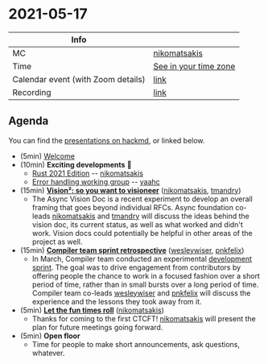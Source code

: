 # 2021-05-17

| Info | |
| --- | --- |
| MC | [nikomatsakis] |
| Time | [See in your time zone](https://everytimezone.com/s/675bc61f) |
| Calendar event (with Zoom details) | [link](https://calendar.google.com/event?action=TEMPLATE&tmeid=N2tpNjVkamZjdmdzbGhlNWxmaWIzMXF1Z3IgN24wdnZvcWZlMGtibms2aTA0dWl1NTJ0MzBAZw&tmsrc=7n0vvoqfe0kbnk6i04uiu52t30%40group.calendar.google.com) |
| Recording | [link](https://youtu.be/Ti63jvWjYFY) |

 ## Agenda

 You can find the [presentations on hackmd](https://hackmd.io/@rust-ctcft?tags=%5B%222021-05-17%22%5D), or linked below.

* (5min) [Welcome](https://hackmd.io/@rust-ctcft/H1VIQToO_)
* (10min) **Exciting developments** 🎉
    * [Rust 2021 Edition](https://hackmd.io/@rust-ctcft/H1VIQToO_) -- [nikomatsakis]
    * [Error handling working group](https://hackmd.io/@rust-ctcft/H1VIQToO_) -- [yaahc]
* (15min) **[Vision²: so you want to visioneer](https://hackmd.io/@rust-ctcft/Bysao3tu_)** ([nikomatsakis], [tmandry])
    * The Async Vision Doc is a recent experiment to develop an overall framing that goes beyond individual RFCs. Async foundation co-leads [nikomatsakis] and [tmandry] will discuss the ideas behind the vision doc, its current status, as well as what worked and didn't work. Vision docs could potentially be helpful in other areas of the project as well.
* (15min) **[Compiler team sprint retrospective](https://hackmd.io/@rust-ctcft/HyrllhFud#/)** ([wesleywiser], [pnkfelix])
    * In March, Compiler team conducted an experimental [development sprint](https://blog.rust-lang.org/inside-rust/2021/02/15/shrinkmem-rustc-sprint.html). The goal was to drive engagement from contributors by offering people the chance to work in a focused fashion over a short period of time, rather than in small bursts over a long period of time. Compiler team co-leads [wesleywiser] and [pnkfelix] will discuss the experience and the lessons they took away from it.
* (5min) **[Let the fun times roll](https://hackmd.io/@rust-ctcft/BkHae6sOu)** ([nikomatsakis])
    * Thanks for coming to the first CTCFT! [nikomatsakis] will present the plan for future meetings going forward.
* (5min) **Open floor**
    * Time for people to make short announcements, ask questions, whatever.

[CTCFT Calendar]: https://calendar.google.com/calendar/embed?src=7n0vvoqfe0kbnk6i04uiu52t30%40group.calendar.google.com&ctz=America%2FNew_York
[nikomatsakis]: https://github.com/nikomatsakis/
[rylev]: https://github.com/rylev/
[m-ou-se]: https://github.com/m-ou-se/
[pnkfelix]: https://github.com/pnkfelix/
[wesleywiser]: https://github.com/wesleywiser/
[yaahc]: https://github.com/yaahc/
[tmandry]: https://github.com/tmandry/

